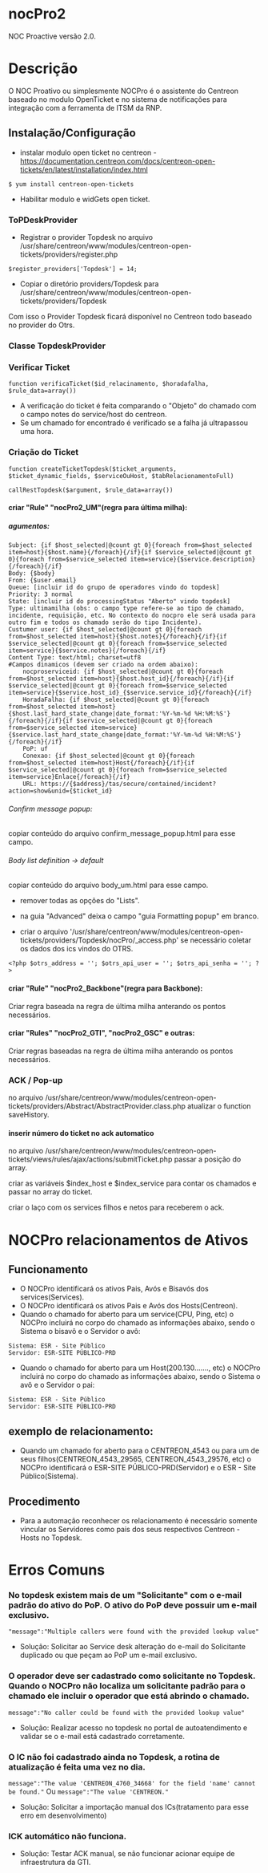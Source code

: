 # nocPro2
 NOC Proactive versão 2.0.
# Descrição
 O NOC Proativo ou simplesmente NOCPro é o assistente do Centreon baseado no modulo OpenTicket e no sistema de notificações para integração com a ferramenta de ITSM da RNP.
## Instalação/Configuração
- instalar modulo open ticket no centreon - https://documentation.centreon.com/docs/centreon-open-tickets/en/latest/installation/index.html

``` $ yum install centreon-open-tickets ```

- Habilitar modulo e widGets open ticket.

### ToPDeskProvider

- Registrar o provider Topdesk no arquivo /usr/share/centreon/www/modules/centreon-open-tickets/providers/register.php

``` $register_providers['Topdesk'] = 14; ```

- Copiar o diretório providers/Topdesk para /usr/share/centreon/www/modules/centreon-open-tickets/providers/Topdesk

Com isso o Provider Topdesk ficará disponível no Centreon todo baseado no provider do Otrs.

### Classe TopdeskProvider

### Verificar Ticket

``` function verificaTicket($id_relacinamento, $horadafalha, $rule_data=array()) ```

- A verificação do ticket é feita comparando o "Objeto" do chamado com o campo notes do service/host do centreon.
- Se um chamado for encontrado é verificado se a falha já ultrapassou uma hora.

### Criação do Ticket

``` function createTicketTopdesk($ticket_arguments, $ticket_dynamic_fields, $serviceOuHost, $tabRelacionamentoFull) ```

``` callRestTopdesk($argument, $rule_data=array()) ```

#### criar "Rule" "nocPro2_UM"(regra para última milha):

##### agumentos:

	Subject: {if $host_selected|@count gt 0}{foreach from=$host_selected item=host}{$host.name}{/foreach}{/if}{if $service_selected|@count gt 0}{foreach from=$service_selected item=service}{$service.description}{/foreach}{/if}
	Body: {$body}
	From: {$user.email}
	Queue: [incluir id do grupo de operadores vindo do topdesk]
	Priority: 3 normal
	State: [incluir id do processingStatus "Aberto" vindo topdesk]
	Type: ultimamilha (obs: o campo type refere-se ao tipo de chamado, incidente, requisição, etc. No contexto do nocpro ele será usada para outro fim e todos os chamado serão do tipo Incidente).
	Custumer user: {if $host_selected|@count gt 0}{foreach from=$host_selected item=host}{$host.notes}{/foreach}{/if}{if $service_selected|@count gt 0}{foreach from=$service_selected item=service}{$service.notes}{/foreach}{/if}
	Content Type: text/html; charset=utf8
	#Campos dinamicos (devem ser criado na ordem abaixo):
		nocproserviceid: {if $host_selected|@count gt 0}{foreach from=$host_selected item=host}{$host.host_id}{/foreach}{/if}{if $service_selected|@count gt 0}{foreach from=$service_selected item=service}{$service.host_id}_{$service.service_id}{/foreach}{/if}
		HoradaFalha: {if $host_selected|@count gt 0}{foreach from=$host_selected item=host}{$host.last_hard_state_change|date_format:'%Y-%m-%d %H:%M:%S'}{/foreach}{/if}{if $service_selected|@count gt 0}{foreach from=$service_selected item=service}{$service.last_hard_state_change|date_format:'%Y-%m-%d %H:%M:%S'}{/foreach}{/if}
		PoP: uf
		Conexao: {if $host_selected|@count gt 0}{foreach from=$host_selected item=host}Host{/foreach}{/if}{if $service_selected|@count gt 0}{foreach from=$service_selected item=service}Enlace{/foreach}{/if}		
		URL: https://{$address}/tas/secure/contained/incident?action=show&unid={$ticket_id}

###### Confirm message popup:

copiar conteúdo do arquivo confirm_message_popup.html para esse campo.


###### Body list definition -> default

copiar conteúdo do arquivo body_um.html para esse campo.	
	
 - remover todas as opções do "Lists".
 - na guia "Advanced"  deixa o campo "guia Formatting popup" em branco. 

 - criar o arquivo '/usr/share/centreon/www/modules/centreon-open-tickets/providers/Topdesk/nocPro/_access.php' se necessário coletar os dados dos ics vindos do OTRS.

``` <?php $otrs_address = ''; $otrs_api_user = ''; $otrs_api_senha = ''; ?> ```

#### criar "Rule" "nocPro2_Backbone"(regra para Backbone):

Criar regra baseada na regra de última milha anterando os pontos necessários.

#### criar "Rules" "nocPro2_GTI", "nocPro2_GSC" e outras:

Criar regras baseadas na regra de última milha anterando os pontos necessários.

### ACK / Pop-up

no arquivo /usr/share/centreon/www/modules/centreon-open-tickets/providers/Abstract/AbstractProvider.class.php atualizar o function saveHistory.

#### inserir número do ticket no ack automatico

no arquivo /usr/share/centreon/www/modules/centreon-open-tickets/views/rules/ajax/actions/submitTicket.php passar a posição do array.

criar as variáveis $index_host e $index_service para contar os chamados e passar no array do ticket.

criar o laço com os services filhos e netos para receberem o ack.

# NOCPro relacionamentos de Ativos

## Funcionamento

- O NOCPro identificará os ativos Pais, Avós e Bisavós dos services(Services).
- O NOCPro identificará os ativos Pais e Avós dos Hosts(Centreon).
- Quando o chamado for aberto para um service(CPU, Ping, etc) o NOCPro incluirá no corpo do chamado as informações abaixo, sendo o Sistema o bisavô e o Servidor o avô:
``` 
Sistema: ESR - Site Público
Servidor: ESR-SITE PÚBLICO-PRD
```
- Quando o chamado for aberto para um Host(200.130......., etc) o NOCPro incluirá no corpo do chamado as informações abaixo, sendo o Sistema o avô e o Servidor o pai:
``` 
Sistema: ESR - Site Público
Servidor: ESR-SITE PÚBLICO-PRD
```
## exemplo de relacionamento:
 
- Quando um chamado for aberto para o CENTREON_4543 ou para um de seus filhos(CENTREON_4543_29565, CENTREON_4543_29576, etc) o NOCPro identificará o ESR-SITE PÚBLICO-PRD(Servidor) e o ESR - Site Público(Sistema).

## Procedimento

- Para a automação reconhecer os relacionamento é necessário somente vincular os Servidores como pais  dos seus respectivos Centreon - Hosts no Topdesk.

# Erros Comuns

### No topdesk existem mais de um "Solicitante" com o e-mail padrão do ativo do PoP. O ativo do PoP deve possuir um e-mail exclusivo.
```"message":"Multiple callers were found with the provided lookup value"```
- Solução: Solicitar ao Service desk alteração do e-mail do Solicitante duplicado ou que peçam ao PoP um e-mail exclusivo.

### O operador deve ser cadastrado como solicitante no Topdesk. Quando o NOCPro não localiza um solicitante padrão para o chamado ele incluir o operador que está abrindo o chamado.
```message":"No caller could be found with the provided lookup value"```
- Solução: Realizar acesso no topdesk no portal de autoatendimento e validar se o e-mail está cadastrado corretamente.

### O IC não foi cadastrado ainda no Topdesk, a rotina de atualização é feita uma vez no dia.
```message":"The value 'CENTREON_4760_34668' for the field 'name' cannot be found."``` Ou
```message":"The value 'CENTREON."```
- Solução: Solicitar a importação manual dos ICs(tratamento para esse erro em desenvolvimento)

### ICK automático não funciona.
- Solução: Testar ACK manual, se não funcionar acionar equipe de infraestrutura da GTI.